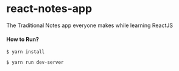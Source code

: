 # react-notes-app
The Traditional Notes app everyone makes while learning ReactJS

#### How to Run?
`$ yarn install`

`$ yarn run dev-server`
